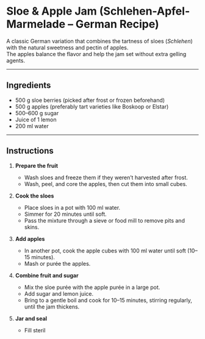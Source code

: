 # Sloe & Apple Jam (Schlehen-Apfel-Marmelade – German Recipe)

A classic German variation that combines the tartness of sloes (*Schlehen*) with the natural sweetness and pectin of apples.  
The apples balance the flavor and help the jam set without extra gelling agents.

---

## Ingredients
- 500 g sloe berries (picked after frost or frozen beforehand)  
- 500 g apples (preferably tart varieties like Boskoop or Elstar)  
- 500–600 g sugar  
- Juice of 1 lemon  
- 200 ml water  

---

## Instructions

1. **Prepare the fruit**  
   - Wash sloes and freeze them if they weren’t harvested after frost.  
   - Wash, peel, and core the apples, then cut them into small cubes.  

2. **Cook the sloes**  
   - Place sloes in a pot with 100 ml water.  
   - Simmer for 20 minutes until soft.  
   - Pass the mixture through a sieve or food mill to remove pits and skins.  

3. **Add apples**  
   - In another pot, cook the apple cubes with 100 ml water until soft (10–15 minutes).  
   - Mash or purée the apples.  

4. **Combine fruit and sugar**  
   - Mix the sloe purée with the apple purée in a large pot.  
   - Add sugar and lemon juice.  
   - Bring to a gentle boil and cook for 10–15 minutes, stirring regularly, until the jam thickens.  

5. **Jar and seal**  
   - Fill steril
